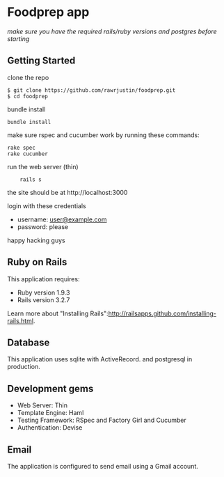 # Foodprep app

_make sure you have the required rails/ruby versions and postgres before starting_

## Getting Started
clone the repo

    $ git clone https://github.com/rawrjustin/foodprep.git
    $ cd foodprep
    
bundle install

    bundle install

make sure rspec and cucumber work by running these commands:
    
    rake spec
    rake cucumber

run the web server (thin)

		rails s
				
the site should be at http://localhost:3000

login with these credentials

* username: user@example.com
* password: please

happy hacking guys


## Ruby on Rails

This application requires:

* Ruby version 1.9.3
* Rails version 3.2.7

Learn more about "Installing Rails":http://railsapps.github.com/installing-rails.html.

## Database

This application uses sqlite with ActiveRecord. and postgresql in production.

## Development gems

* Web Server: Thin
* Template Engine: Haml
* Testing Framework: RSpec and Factory Girl and Cucumber
* Authentication: Devise

## Email

The application is configured to send email using a Gmail account.


